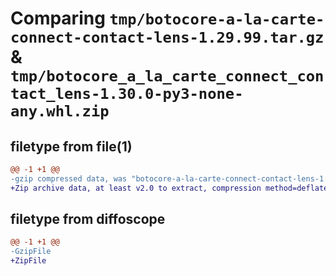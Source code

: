 # Comparing `tmp/botocore-a-la-carte-connect-contact-lens-1.29.99.tar.gz` & `tmp/botocore_a_la_carte_connect_contact_lens-1.30.0-py3-none-any.whl.zip`

## filetype from file(1)

```diff
@@ -1 +1 @@
-gzip compressed data, was "botocore-a-la-carte-connect-contact-lens-1.29.99.tar", last modified: Sat Mar 25 01:22:28 2023, max compression
+Zip archive data, at least v2.0 to extract, compression method=deflate
```

## filetype from diffoscope

```diff
@@ -1 +1 @@
-GzipFile
+ZipFile
```

